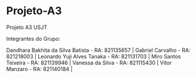 # Projeto-A3
Projeto A3 USJT

Integrantes do Grupo:

Dandhara Bakhita da Silva Batista - RA: 821135657 |
Gabriel Carvalho - RA: 821218003 |
Leonardo Yuji Alves Tanaka - RA: 821131703 |
Miro Santos Teixeira - RA: 821139946 |
Vanessa da Silva - RA: 821115430 | 
Vítor Manzaro - RA: 821140184 |
